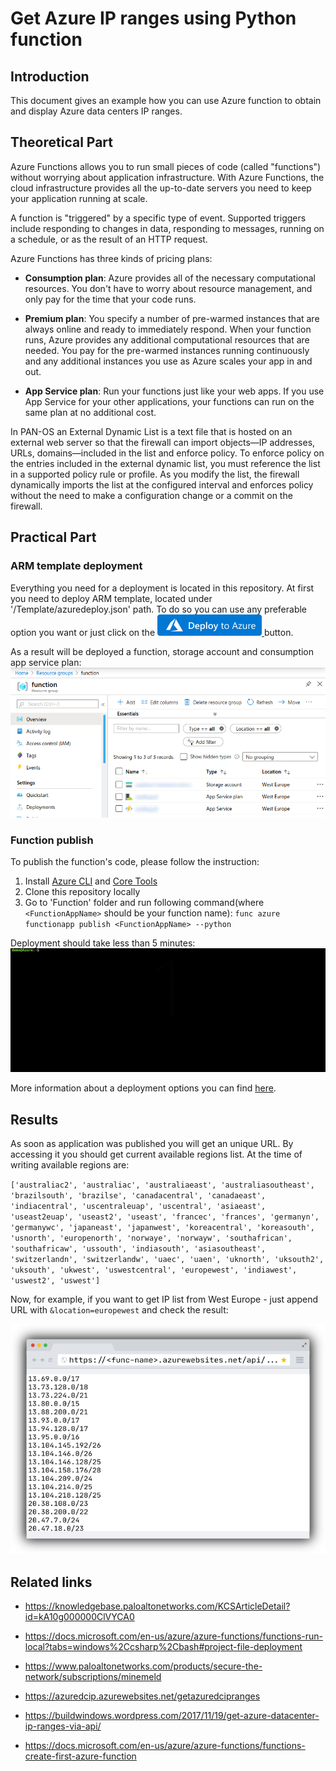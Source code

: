 # Get Azure IP ranges using Python function

## Introduction

This document gives an example how you can use Azure function to obtain and display Azure data centers IP ranges. 

## Theoretical Part

Azure Functions allows you to run small pieces of code (called "functions") without worrying about application infrastructure. With Azure Functions, the cloud infrastructure provides all the up-to-date servers you need to keep your application running at scale.

A function is "triggered" by a specific type of event. Supported triggers include responding to changes in data, responding to messages, running on a schedule, or as the result of an HTTP request.

Azure Functions has three kinds of pricing plans:

* **Consumption plan**: Azure provides all of the necessary computational resources. You don't have to worry about resource management, and only pay for the time that your code runs.

* **Premium plan**: You specify a number of pre-warmed instances that are always online and ready to immediately respond. When your function runs, Azure provides any additional computational resources that are needed. You pay for the pre-warmed instances running continuously and any additional instances you use as Azure scales your app in and out.

* **App Service plan**: Run your functions just like your web apps. If you use App Service for your other applications, your functions can run on the same plan at no additional cost.

In PAN-OS an External Dynamic List is a text file that is hosted on an external web server so that the firewall can import objects—IP addresses, URLs, domains—included in the list and enforce policy. To enforce policy on the entries included in the external dynamic list, you must reference the list in a supported policy rule or profile. As you modify the list, the firewall dynamically imports the list at the configured interval and enforces policy without the need to make a configuration change or a commit on the firewall. 

## Practical Part

### ARM template deployment

Everything you need for a deployment is located in this repository. At first you need to deploy ARM template, located under '/Template/azuredeploy.json' path. To do so you can use any preferable option you want or just click on the <a href="https://portal.azure.com/#create/Microsoft.Template/uri/https%3A%2F%2Fraw.githubusercontent.com%2Fgroovy-sky%2Fazure-ip-dynamic-list%2Fmaster%2FTemplate%2Fazuredeploy.json" target="_blank">
    <img src="https://raw.githubusercontent.com/Azure/azure-quickstart-templates/master/1-CONTRIBUTION-GUIDE/images/deploytoazure.png"/>
</a> button.

As a result will be deployed a function, storage account and consumption app service plan:
![](/Images/azure_resources.png)

### Function publish

To publish the function's code, please follow the instruction:

1. Install [Azure CLI](https://docs.microsoft.com/en-us/cli/azure/install-azure-cli) and [Core Tools](https://docs.microsoft.com/en-us/azure/azure-functions/functions-run-local?tabs=windows%2Ccsharp%2Cbash#v2)
2. Clone this repository locally
3. Go to 'Function' folder and run following command(where `<FunctionAppName>` should be your function name):
`func azure functionapp publish <FunctionAppName> --python`

Deployment should take less than 5 minutes:
![](/Images/azure_deploy.gif)

More information about a deployment options you can find [here](https://docs.microsoft.com/en-us/azure/azure-functions/functions-run-local?tabs=windows%2Ccsharp%2Cbash#project-file-deployment).

## Results

As soon as application was published you will get an unique URL. By accessing it you should get current available regions list. At the time of writing available regions are:

`['australiac2', 'australiac', 'australiaeast', 'australiasoutheast', 'brazilsouth', 'brazilse', 'canadacentral', 'canadaeast', 'indiacentral', 'uscentraleuap', 'uscentral', 'asiaeast', 'useast2euap', 'useast2', 'useast', 'francec', 'frances', 'germanyn', 'germanywc', 'japaneast', 'japanwest', 'koreacentral', 'koreasouth', 'usnorth', 'europenorth', 'norwaye', 'norwayw', 'southafrican', 'southafricaw', 'ussouth', 'indiasouth', 'asiasoutheast', 'switzerlandn', 'switzerlandw', 'uaec', 'uaen', 'uknorth', 'uksouth2', 'uksouth', 'ukwest', 'uswestcentral', 'europewest', 'indiawest', 'uswest2', 'uswest']`

Now, for example, if you want to get IP list from West Europe - just append URL with `&location=europewest` and check the result:

![](/Images/palo_func.png)


## Related links

* https://knowledgebase.paloaltonetworks.com/KCSArticleDetail?id=kA10g000000ClVYCA0

* https://docs.microsoft.com/en-us/azure/azure-functions/functions-run-local?tabs=windows%2Ccsharp%2Cbash#project-file-deployment

* https://www.paloaltonetworks.com/products/secure-the-network/subscriptions/minemeld

* https://azuredcip.azurewebsites.net/getazuredcipranges

* https://buildwindows.wordpress.com/2017/11/19/get-azure-datacenter-ip-ranges-via-api/

* https://docs.microsoft.com/en-us/azure/azure-functions/functions-create-first-azure-function
